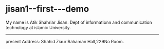 # jisan1--first---demo
My name is Atik Shahriar Jisan. Dept of  informationn and communication technology at islamic University.
<br>
<hr>
present Address: Shahid Ziaur Rahaman Hall,229No Room.
